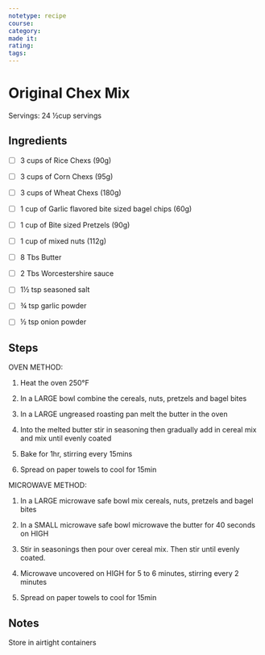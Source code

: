 ```yaml
---
notetype: recipe
course:
category:
made it:
rating:
tags:
---
```

# Original Chex Mix

Servings: 24 ½cup servings

## Ingredients
- [ ] 3 cups of Rice Chexs (90g)- [ ] 3 cups of Corn Chexs (95g)- [ ] 3 cups of Wheat Chexs (180g)- [ ] 1 cup of Garlic flavored bite sized bagel chips (60g)- [ ] 1 cup of Bite sized Pretzels (90g)- [ ] 1 cup of mixed nuts (112g)- [ ] 8 Tbs Butter- [ ] 2 Tbs Worcestershire sauce- [ ] 1½ tsp seasoned salt- [ ] ¾ tsp garlic powder- [ ] ½ tsp onion powder

## Steps
OVEN METHOD:

1) Heat the oven 250°F

2) In a LARGE bowl combine the cereals, nuts, pretzels and bagel bites

3) In a LARGE ungreased roasting pan melt the butter in the oven

4) Into the melted butter stir in seasoning then gradually add in cereal mix and mix until evenly coated

5) Bake for 1hr, stirring every 15mins

6) Spread on paper towels to cool for 15min

MICROWAVE METHOD:

1) In a LARGE microwave safe bowl mix cereals, nuts, pretzels and bagel bites

2) In a SMALL microwave safe bowl microwave the butter for 40 seconds on HIGH

3) Stir in seasonings then pour over cereal mix. Then stir until evenly coated.

4) Microwave uncovered on HIGH for 5 to 6 minutes, stirring every 2 minutes

5) Spread on paper towels to cool for 15min


## Notes
Store in airtight containers

